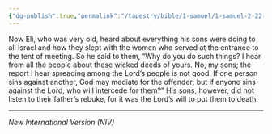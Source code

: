 ```yaml
---
{"dg-publish":true,"permalink":"/tapestry/bible/1-samuel/1-samuel-2-22-25/","title":"1 Samuel 2:22-25","tags":["bible-verse","bible-verse"],"dgHomeLink":true,"dgShowLocalGraph":true,"dgEnableSearch":true}
---
```



Now Eli, who was very old, heard about everything his sons were doing to all Israel and how they slept with the women who served at the entrance to the tent of meeting.  So he said to them, “Why do you do such things? I hear from all the people about these wicked deeds of yours.  No, my sons; the report I hear spreading among the Lord’s people is not good.  If one person sins against another, God may mediate for the offender; but if anyone sins against the Lord, who will intercede for them?” His sons, however, did not listen to their father’s rebuke, for it was the Lord’s will to put them to death.


---
*New International Version (NIV)*